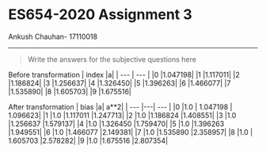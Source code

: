 # ES654-2020 Assignment 3

Ankush Chauhan- 17110018

------

> Write the answers for the subjective questions here

Before transformation
|  index    |a|
| --- | --- |
|0  |1.047198|
|1  |1.117011|
|2  |1.186824|
|3  |1.256637|
|4  |1.326450|
|5  |1.396263|
|6  |1.466077|
|7  |1.535890|
|8  |1.605703|
|9  |1.675516|

After transformation
   | bias     |a|        a**2|
   | --- |---| --- |
|0  |1.0 | 1.047198 | 1.096623|
|1  |1.0  |1.117011  |1.247713|
|2  |1.0  |1.186824  |1.408551|
|3  |1.0  |1.256637  |1.579137|
|4  |1.0  |1.326450  |1.759470|
|5  |1.0  |1.396263  |1.949551|
|6  |1.0  |1.466077  |2.149381|
|7  |1.0  |1.535890  |2.358957|
|8  |1.0 | 1.605703  |2.578282|
|9  |1.0  |1.675516  |2.807354|
